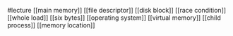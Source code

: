 #lecture
[[main memory]]
[[file descriptor]]
[[disk block]]
[[race condition]]
[[whole load]]
[[six bytes]]
[[operating system]]
[[virtual memory]]
[[child process]]
[[memory location]]
